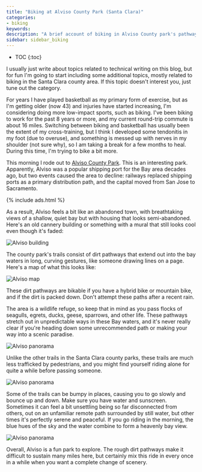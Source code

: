 ```yaml
---
title: "Biking at Alviso County Park (Santa Clara)"
categories:
- biking
keywords:
description: "A brief account of biking in Alviso County park's pathways."
sidebar: sidebar_biking
---
```


* TOC
{:toc}

I usually just write about topics related to technical writing on this blog, but for fun I'm going to start including some additional topics, mostly related to biking in the Santa Clara county area. If this topic doesn't interest you, just tune out the category.

For years I have played basketball as my primary form of exercise, but as I'm getting older (now 43) and injuries have started increasing, I'm considering doing more low-impact sports, such as biking. I've been biking to work for the past 8 years or more, and my current round-trip commute is about 16 miles. Switching between biking and basketball has usually been the extent of my cross-training, but I think I developed some tendonitis in my foot (due to overuse), and something is messed up with nerves in my shoulder (not sure why), so I am taking a break for a few months to heal. During this time, I'm trying to bike a bit more.

This morning I rode out to [Alviso County Park](https://www.google.com/maps/place/Alviso,+San+Jose,+CA/@37.4408875,-122.0204995,13z/data=!3m1!4b1!4m5!3m4!1s0x808fc8142f8c97e9:0x76e4ea58bc25c854!8m2!3d37.4261669!4d-121.9761384). This is an interesting park. Apparently, Alviso was a popular shipping port for the Bay area decades ago, but two events caused the area to decline: railways replaced shipping ports as a primary distribution path, and the capital moved from San Jose to Sacramento.

{% include ads.html %}

As a result, Alviso feels a bit like an abandoned town, with breathtaking views of a shallow, quiet bay but with housing that looks semi-abandoned. Here's an old cannery building or something with a mural that still looks cool even though it's faded:

<img src="https://s3.us-west-1.wasabisys.com/idbwmedia.com/images/family/alviso_cannery.jpg" alt="Alviso building" />

The county park's trails consist of dirt pathways that extend out into the bay waters in long, curving gestures, like someone drawing lines on a page. Here's a map of what this looks like:

<img src="https://s3.us-west-1.wasabisys.com/idbwmedia.com/images/family/alviso_map.png" style="max-width: 450px" alt="Alviso map" />

These dirt pathways are bikable if you have a hybrid bike or mountain bike, and if the dirt is packed down. Don't attempt these paths after a recent rain.

The area is a wildlife refuge, so keep that in mind as you pass flocks of seagulls, egrets, ducks, geese, sparrows, and other life. These pathways stretch out in unpredictable ways in these Bay waters, and it's never really clear if you're heading down some unrecommended path or making your way into a scenic paradise.

<img src="https://s3.us-west-1.wasabisys.com/idbwmedia.com/images/family/alviso_panorama.jpg" alt="Alviso panorama" />

Unlike the other trails in the Santa Clara county parks, these trails are much less trafficked by pedestrians, and you might find yourself riding alone for quite a while before passing someone.

<img src="https://s3.us-west-1.wasabisys.com/idbwmedia.com/images/family/alviso_trail.jpg" alt="Alviso panorama" />

Some of the trails can be bumpy in places, causing you to go slowly and bounce up and down. Make sure you have water and sunscreen. Sometimes it can feel a bit unsettling being so far disconnected from others, out on an unfamiliar remote path surrounded by still water, but other times it's perfectly serene and peaceful. If you go riding in the morning, the blue hues of the sky and the water combine to form a heavenly bay view.

<img src="https://s3.us-west-1.wasabisys.com/idbwmedia.com/images/family/alviso_blue.jpg" alt="Alviso panorama" />

Overall, Alviso is a fun park to explore. The rough dirt pathways make it difficult to sustain many miles here, but certainly mix this ride in every once in a while when you want a complete change of scenery.
